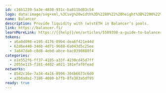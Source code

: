 ```yaml
---
id: c16b1239-5a3e-4830-931c-ba811bd03c54
logo: data:image/svg+xml,%3Csvg%20width%3D%2280%22%20height%3D%2280%22%20viewBox%3D%220%200%2080%2080%22%20fill%3D%22none%22%20xmlns%3D%22http%3A%2F%2Fwww.w3.org%2F2000%2Fsvg%22%3E%0A%3Cpath%20d%3D%22M60%2050.1772C60%2047.5719%2055.7183%2045.3081%2049.4233%2044.158V44.1597C46.6883%2044.861%2043.4583%2045.2652%2040%2045.2652C36.5417%2045.2652%2033.3117%2044.861%2030.5767%2044.158C24.2833%2045.3081%2020%2047.5719%2020%2050.1772C20%2053.9459%2028.955%2057%2040%2057C51.045%2057%2060%2053.9475%2060%2050.1772Z%22%20fill%3D%22black%22%2F%3E%0A%3Cpath%20d%3D%22M56.0433%2037.9887C56.0433%2035.842%2052.36%2033.9891%2047.0133%2033.108C44.9583%2033.6228%2042.5617%2033.9198%2040%2033.9198C37.4383%2033.9198%2035.0417%2033.6244%2032.9867%2033.108C27.64%2033.9891%2023.9567%2035.8437%2023.9567%2037.9887C23.9567%2040.9834%2031.14%2043.4123%2040%2043.4123C48.86%2043.4123%2056.0433%2040.9834%2056.0433%2037.9887Z%22%20fill%3D%22black%22%2F%3E%0A%3Cpath%20d%3D%22M52.0883%2028.1069C52.0883%2025.8381%2046.7083%2024%2040.0733%2024C33.4383%2024%2028.0583%2025.8381%2028.0583%2028.1069C28.0583%2030.374%2033.4383%2032.2121%2040.0733%2032.2121C46.7083%2032.2121%2052.0883%2030.374%2052.0883%2028.1069Z%22%20fill%3D%22black%22%2F%3E%0A%3Cg%20opacity%3D%220.7%22%20filter%3D%22url(%23filter0_f_40_3786)%22%3E%0A%3Cpath%20d%3D%22M69%2056.3503C69%2053.4291%2064.2902%2050.8909%2057.3657%2049.6014V49.6033C54.3572%2050.3895%2050.8042%2050.8428%2047%2050.8428C43.1958%2050.8428%2039.6428%2050.3895%2036.6343%2049.6014C29.7117%2050.8909%2025%2053.4291%2025%2056.3503C25%2060.5756%2034.8505%2064%2047%2064C59.1495%2064%2069%2060.5775%2069%2056.3503Z%22%20fill%3D%22black%22%20fill-opacity%3D%220.22%22%2F%3E%0A%3Cpath%20d%3D%22M64.6477%2042.6843C64.6477%2040.2774%2060.596%2038.1999%2054.7147%2037.212C52.4542%2037.7892%2049.8178%2038.1222%2047%2038.1222C44.1822%2038.1222%2041.5458%2037.791%2039.2853%2037.212C33.404%2038.1999%2029.3523%2040.2793%2029.3523%2042.6843C29.3523%2046.042%2037.254%2048.7653%2047%2048.7653C56.746%2048.7653%2064.6477%2046.042%2064.6477%2042.6843Z%22%20fill%3D%22black%22%20fill-opacity%3D%220.22%22%2F%3E%0A%3Cpath%20d%3D%22M60.2972%2031.6047C60.2972%2029.0609%2054.3792%2027%2047.0807%2027C39.7822%2027%2033.8642%2029.0609%2033.8642%2031.6047C33.8642%2034.1466%2039.7822%2036.2075%2047.0807%2036.2075C54.3792%2036.2075%2060.2972%2034.1466%2060.2972%2031.6047Z%22%20fill%3D%22black%22%20fill-opacity%3D%220.22%22%2F%3E%0A%3C%2Fg%3E%0A%3Cdefs%3E%0A%3Cfilter%20id%3D%22filter0_f_40_3786%22%20x%3D%2214%22%20y%3D%2216%22%20width%3D%2266%22%20height%3D%2259%22%20filterUnits%3D%22userSpaceOnUse%22%20color-interpolation-filters%3D%22sRGB%22%3E%0A%3CfeFlood%20flood-opacity%3D%220%22%20result%3D%22BackgroundImageFix%22%2F%3E%0A%3CfeBlend%20mode%3D%22normal%22%20in%3D%22SourceGraphic%22%20in2%3D%22BackgroundImageFix%22%20result%3D%22shape%22%2F%3E%0A%3CfeGaussianBlur%20stdDeviation%3D%225.5%22%20result%3D%22effect1_foregroundBlur_40_3786%22%2F%3E%0A%3C%2Ffilter%3E%0A%3C%2Fdefs%3E%0A%3C%2Fsvg%3E%0A
name: Balancer
description: Provide liquidity with (w)stETH in Balancer’s pools.
link: https://balancer.fi/
learnMoreLink: https://{{help}}/en/articles/5509398-a-guide-to-balancer-v2
tokens:
  - a6a0d098-e195-4176-89b4-dea6f421e44d
  - 62d6e448-346b-4d71-9688-6a043d5c25ee
  - 3a647da0-c0d8-4ebd-abce-bac0390880f4
categories:
  - e1e552f6-ff37-4185-a33f-4230cd45d7ff
  - 2055e115-f181-4402-a021-181efaf0fead
networks:
  - 85d2c16e-7a34-4a16-8996-304b6673c6d0
  - a356a8a1-7186-4080-b7fb-8fe383a5df95
ready: true
---
```

